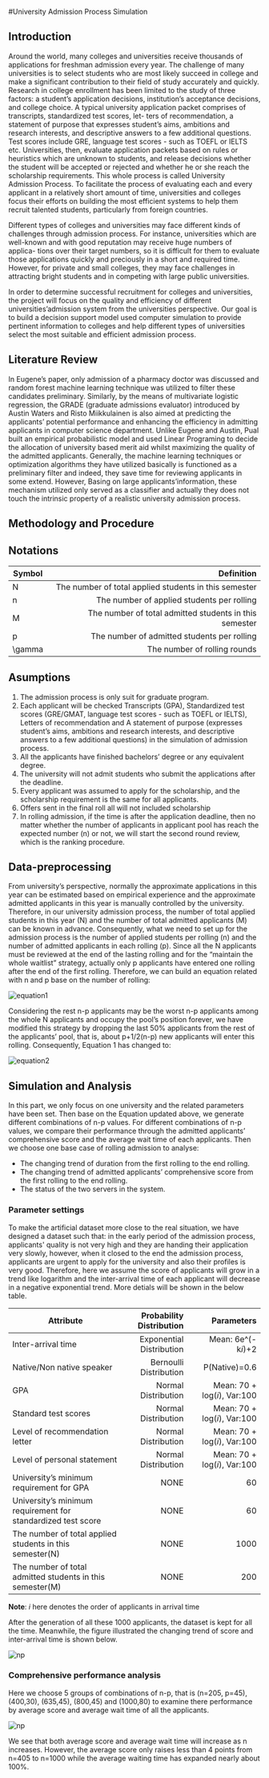 #University Admission Process Simulation
## Introduction
Around the world, many colleges and universities receive thousands of applications for freshman admission every
year. The challenge of many universities is to select students who are most likely succeed in college and make a
significant contribution to their field of study accurately and quickly. Research in college enrollment has been
limited to the study of three factors: a student’s application decisions, institution’s acceptance decisions, and
college choice. A typical university application packet comprises of transcripts, standardized test scores, let-
ters of recommendation, a statement of purpose that expresses student’s aims, ambitions and research interests,
and descriptive answers to a few additional questions. Test scores include GRE, language test scores - such as
TOEFL or IELTS etc. Universities, then, evaluate application packets based on rules or heuristics which are
unknown to students, and release decisions whether the student will be accepted or rejected and whether he
or she reach the scholarship requirements. This whole process is called University Admission Process. To
facilitate the process of evaluating each and every applicant in a relatively short amount of time, universities
and colleges focus their efforts on building the most efficient systems to help them recruit talented students,
particularly from foreign countries.

Different types of colleges and universities may face different kinds of challenges through admission process.
For instance, universities which are well-known and with good reputation may receive huge numbers of applica-
tions over their target numbers, so it is difficult for them to evaluate those applications quickly and preciously
in a short and required time. However, for private and small colleges, they may face challenges in attracting
bright students and in competing with large public universities.

In order to determine successful recruitment for colleges and universities, the project will focus on the quality
and efficiency of different universities’admission system from the universities perspective. Our goal is to build a
decision support model used computer simulation to provide pertinent information to colleges and help different
types of universities select the most suitable and efficient admission process.

## Literature Review
In Eugene’s paper, only admission of a pharmacy doctor was discussed and random forest machine learning
technique was utilized to filter these candidates preliminary. Similarly, by the means of multivariate logistic
regression, the GRADE (graduate admissions evaluator) introduced by Austin Waters and Risto Miikkulainen
is also aimed at predicting the applicants’ potential performance and enhancing the efficiency in admitting
applicants in computer science department. Unlike Eugene and Austin, Pual built an empirical probabilistic
model and used Linear Programing to decide the allocation of university based merit aid whilst maximizing the
quality of the admitted applicants. Generally, the machine learning techniques or optimization algorithms they
have utilized basically is functioned as a preliminary filter and indeed, they save time for reviewing applicants
in some extend. However, Basing on large applicants’information, these mechanism utilized only served as a
classifier and actually they does not touch the intrinsic property of a realistic university admission process.

## Methodology and Procedure

## Notations
| Symbol        | Definition  |
| --------   | ---------------------------------------:   |
| N        | The number of total applied students in this semester     |
| n        | The number of applied students per rolling       |
| M       | The number of total admitted students in this semester      |
| p       | The number of admitted students per rolling      |
| \gamma       | The number of rolling rounds      |

## Asumptions
 1.	The admission process is only suit for graduate program.
 2.	Each applicant will be checked Transcripts (GPA), Standardized test scores (GRE/GMAT, language test scores - such as TOEFL or IELTS), Letters of recommendation
 and A statement of purpose (expresses student’s aims, ambitions and research interests, and descriptive answers to a few additional questions) in the simulation of admission process.
 3. All the applicants have finished bachelors’ degree or any equivalent degree.
 4.	The university will not admit students who submit the applications after the deadline.
 5.	Every applicant was assumed to apply for the scholarship, and the scholarship requirement is the same for all applicants.
 6. Offers sent in the final roll all will not included scholarship
 7. In rolling admission, if the time is after the application deadline, then no matter whether the number of applicants in applicant pool has reach the expected number (n) or not, we will start the second round review, which is the ranking procedure.

## Data-preprocessing 
From university’s perspective, normally the approximate applications in this year can be estimated based on empirical experience and the approximate admitted applicants in this year is manually controlled by the university. Therefore, in our university admission process, the number of total applied students in this year (N) and the number of total admitted applicants (M) can be known in advance. Consequently, what we need to set up for the admission process is the number of applied students per rolling (n) and the number of admitted applicants in each rolling (p). Since all the N applicants must be reviewed at the end of the lasting rolling and for the “maintain the whole waitlist” strategy, actually only p applicants have entered one rolling after the end of the first rolling. Therefore, we can build an equation related with n and p base on the number of rolling:

![equation1](https://github.com/Tsedao/University-Admission-Process-Simulation/raw/master/graphs_and_tables/equation1.png)

Considering the rest n-p applicants may be the worst n-p applicants among the whole N applicants and occupy the pool’s position forever, we have modified this strategy by dropping the last 50% applicants from the rest of the applicants’ pool, that is, about p+1/2(n-p) new applicants will enter this rolling. Consequently, Equation 1 has changed to:

![equation2](https://github.com/Tsedao/University-Admission-Process-Simulation/raw/master/graphs_and_tables/equation2.png)

## Simulation and Analysis 
In this part, we only focus on one university and the related parameters have been set. Then base on the Equation updated above, we generate different combinations of n-p values. For different combinations of n-p values, we compare their performance through the admitted applicants’ comprehensive score and the average wait time of each applicants. Then we choose one base case of rolling admission to analyse:
 * The changing trend of duration from the first rolling to the end rolling.
 * The changing trend of admitted applicants’ comprehensive score from the first rolling to the end rolling.
 * The status of the two servers in the system.

### Parameter settings

To make the artificial dataset more close to the real situation, we have designed a dataset such that: in the early period of the admission process, applicants' quality is not very high and they are handing their application very slowly, however, when it closed to the end the admission process, applicants are urgent to apply for the university and also their profiles is very good. Therefore, here we assume the score of applicants will grow in a trend like logarithm and the inter-arrival time of each applicant will decrease in a negative exponential trend. More detials will be shown in the below table.


| Attribute        | Probability Distribution |Parameters|
| --------   |---------------:   |--------------:   |
| Inter-arrival time   |Exponential Distribution   |Mean: 6e^(-k*i*)+2  |
| Native/Non native speaker   |Bernoulli Distribution   |P(Native)=0.6 |
| GPA   |Normal Distribution   |Mean: 70 + log(*i*), Var:100 |
| Standard test scores   |Normal Distribution  |Mean: 70 + log(*i*), Var:100|
| Level of recommendation letter   |Normal Distribution  |Mean: 70 + log(*i*), Var:100|
| Level of personal statement   |Normal Distribution  |Mean: 70 + log(*i*), Var:100|
| University’s minimum requirement for GPA | NONE   | 60  |
| University’s minimum requirement for standardized test score   | NONE   | 60  |
| The number of total applied students in this semester(N) | NONE   | 1000   |
| The number of total admitted students in this semester(M) | NONE   | 200    |

**Note**: *i* here denotes the order of applicants in arrival time  

After the generation of all these 1000 applicants, the dataset is kept for all the time. Meanwhile, the figure illustrated the changing trend of score and inter-arrival time is shown below. 

![np](https://github.com/Tsedao/University-Admission-Process-Simulation/raw/master/graphs_and_tables/n_score_time_hasrejection.jpg)

### Comprehensive performance analysis

Here we choose 5 groups of combinations of n-p, that is (n=205, p=45), (400,30), (635,45), (800,45) and (1000,80) to examine there performance by average score and average wait time of all the applicants.

![np](https://github.com/Tsedao/University-Admission-Process-Simulation/raw/master/graphs_and_tables/n_score_time_hasrejection.jpg)

We see that both average score and average wait time will increase as n increases. However, the average score only raises less than 4 points from n=405 to n=1000 while the average waiting time has expanded nearly about 100%. 